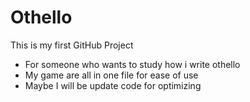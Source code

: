 # Othello
This is my first GitHub Project 
* For someone who wants to study how i write othello
* My game are all in one file for ease of use
* Maybe I will be update code for optimizing
